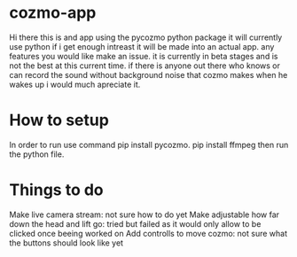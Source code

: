 # cozmo-app
Hi there this is and app using the pycozmo python package it will currently use python if i get enough intreast it will be made into an actual app.
any features you would like make an issue. it is currently in beta stages and is not the best at this current time.
if there is anyone out there who knows or can record the sound without background noise that cozmo makes when he wakes up i would much apreciate it.


# How to setup

In order to run use command pip install pycozmo. 
pip install ffmpeg
then run the python file.
# Things to do 
Make live camera stream: not sure how to do yet
Make adjustable how far down the head and lift go: tried but failed as it would only allow to be clicked once beeing worked on
Add controlls to move cozmo: not sure what the buttons should look like yet
